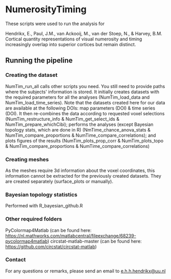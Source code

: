 # NumerosityTiming

These scripts were used to run the analysis for

Hendrikx, E., Paul, J.M., van Ackooij, M., van der Stoep, N., & Harvey, B.M. Cortical quantity representations of visual numerosity and timing increasingly overlap into superior cortices but remain distinct.

## Running the pipeline
### Creating the dataset
NumTim_run_all calls other scripts you need. You still need to provide paths where the subjects' information is stored. It initially creates datasets with the required parameters for all the analyses (NumTim_load_data and NumTim_load_time_series). Note that the datasets created here for our data are available at the following DOIs: map parameters (DOI) & time series (DOI). It then re-combines the data according to requested voxel selections (NumTim_restructure_info & NumTim_get_select_ids & NumTim_prepare_whichCibi); performs the analyses (except Bayesian topology stats, which are done in R) (NmTime_chance_anova_stats & NumTim_compare_proportions & NumTime_compare_correlations); and plots figures of the results (NumTim_plots_prop_corr & NumTim_plots_topo & NumTim_compare_proportions & NumTime_compare_correlations)

### Creating meshes
As the meshes require 3d information about the voxel coordinates, this information cannot be extracted for the previously created datasets. They are created separately (surface_plots or manually).

### Bayesian topology statistics
Performed with R_bayesian_github.R

### Other required folders
PyColormap4Matlab (can be found here: https://nl.mathworks.com/matlabcentral/fileexchange/68239-pycolormap4matlab)
circstat-matlab-master (can be found here: https://github.com/circstat/circstat-matlab)

### Contact
For any questions or remarks, please send an email to e.h.h.hendrikx@uu.nl
